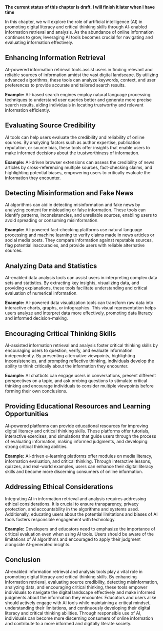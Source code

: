 **The current status of this chapter is draft. I will finish it later when I have time**

In this chapter, we will explore the role of artificial intelligence (AI) in promoting digital literacy and critical thinking skills through AI-enabled information retrieval and analysis. As the abundance of online information continues to grow, leveraging AI tools becomes crucial for navigating and evaluating information effectively.

Enhancing Information Retrieval
-------------------------------

AI-powered information retrieval tools assist users in finding relevant and reliable sources of information amidst the vast digital landscape. By utilizing advanced algorithms, these tools can analyze keywords, context, and user preferences to provide accurate and tailored search results.

**Example:** AI-based search engines employ natural language processing techniques to understand user queries better and generate more precise search results, aiding individuals in locating trustworthy and relevant information efficiently.

Evaluating Source Credibility
-----------------------------

AI tools can help users evaluate the credibility and reliability of online sources. By analyzing factors such as author expertise, publication reputation, or source bias, these tools offer insights that enable users to make informed decisions about the trustworthiness of information.

**Example:** AI-driven browser extensions can assess the credibility of news articles by cross-referencing multiple sources, fact-checking claims, and highlighting potential biases, empowering users to critically evaluate the information they encounter.

Detecting Misinformation and Fake News
--------------------------------------

AI algorithms can aid in detecting misinformation and fake news by analyzing content for misleading or false information. These tools can identify patterns, inconsistencies, and unreliable sources, enabling users to avoid spreading or consuming misinformation.

**Example:** AI-powered fact-checking platforms use natural language processing and machine learning to verify claims made in news articles or social media posts. They compare information against reputable sources, flag potential inaccuracies, and provide users with reliable alternative sources.

Analyzing Data and Statistics
-----------------------------

AI-enabled data analysis tools can assist users in interpreting complex data sets and statistics. By extracting key insights, visualizing data, and providing explanations, these tools facilitate understanding and critical evaluation of numerical information.

**Example:** AI-powered data visualization tools can transform raw data into interactive charts, graphs, or infographics. This visual representation helps users analyze and interpret data more effectively, promoting data literacy and informed decision-making.

Encouraging Critical Thinking Skills
------------------------------------

AI-assisted information retrieval and analysis foster critical thinking skills by encouraging users to question, verify, and evaluate information independently. By presenting alternative viewpoints, highlighting inconsistencies, and prompting reflective thinking, individuals develop the ability to think critically about the information they encounter.

**Example:** AI chatbots can engage users in conversations, present different perspectives on a topic, and ask probing questions to stimulate critical thinking and encourage individuals to consider multiple viewpoints before forming their own conclusions.

Providing Educational Resources and Learning Opportunities
----------------------------------------------------------

AI-powered platforms can provide educational resources for improving digital literacy and critical thinking skills. These platforms offer tutorials, interactive exercises, and simulations that guide users through the process of evaluating information, making informed judgments, and developing strong critical thinking abilities.

**Example:** AI-driven e-learning platforms offer modules on media literacy, information evaluation, and critical thinking. Through interactive lessons, quizzes, and real-world examples, users can enhance their digital literacy skills and become more discerning consumers of online information.

Addressing Ethical Considerations
---------------------------------

Integrating AI in information retrieval and analysis requires addressing ethical considerations. It is crucial to ensure transparency, privacy protection, and accountability in the algorithms and systems used. Additionally, educating users about the potential limitations and biases of AI tools fosters responsible engagement with technology.

**Example:** Developers and educators need to emphasize the importance of critical evaluation even when using AI tools. Users should be aware of the limitations of AI algorithms and encouraged to apply their judgment alongside AI-generated insights.

Conclusion
----------

AI-enabled information retrieval and analysis tools play a vital role in promoting digital literacy and critical thinking skills. By enhancing information retrieval, evaluating source credibility, detecting misinformation, analyzing data, and encouraging critical thinking, these tools empower individuals to navigate the digital landscape effectively and make informed judgments about the information they encounter. Educators and users alike should actively engage with AI tools while maintaining a critical mindset, understanding their limitations, and continuously developing their digital literacy and critical thinking abilities. Through responsible use of AI, individuals can become more discerning consumers of online information and contribute to a more informed and digitally literate society.
